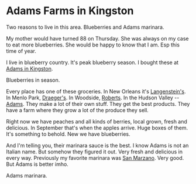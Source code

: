 # Adams Farms in Kingston
Two reasons to live in this area. Blueberries and Adams marinara.  

My mother would have turned 88 on Thursday. She was always on my case to eat more blueberries. She would be happy to know that I am. Esp this time of year. 

I live in blueberry country. It's peak blueberry season. I bought these at <a href="https://adamsfarms.com/locations/kingston/">Adams in Kingston</a>. 

Blueberries in season.

Every place has one of these groceries. In New Orleans it's <a href="https://www.langensteins.com/">Langenstein's</a>. In Menlo Park, <a href="https://www.draegers.com/">Draeger's</a>. In Woodside, <a href="https://www.robertsmarket.com/">Roberts</a>. In the Hudson Valley -- <a href="https://adamsfarms.com/">Adams</a>. They make a lot of their own stuff. They get the best products. They have a farm where they grow a lot of the produce they sell. 

Right now we have peaches and all kinds of berries, local grown, fresh and delicious. In September that's when the apples arrive. Huge boxes of them. It's something to behold. New we have blueberries.

And I'm telling you, their marinara sauce is the best. I know Adams is not an Italian name. But somehow they figured it out. Very fresh and delicious in every way. Previously my favorite marinara was <a href="https://www.amazon.com/San-Marzano-Pomodoro-Marinara-Sauce/dp/B00CXA1J14/ref=sr_1_3?dchild=1&gclid=Cj0KCQjw-O35BRDVARIsAJU5mQUhOqC-6Uu6FYC5Tmcpcida0mGpAZxQZKZrdG5feJIzaeQsshg62_0aAp9uEALw_wcB&hvadid=232499064174&hvdev=c&hvlocphy=1023511&hvnetw=g&hvqmt=e&hvrand=7378444453978147064&hvtargid=kwd-383386643679&hydadcr=4846_9629179&keywords=san+marzano+marinara&qid=1597765390&sr=8-3&tag=googhydr-20">San Marzano</a>. Very good. But Adams is better imho. 

Adams marinara.

